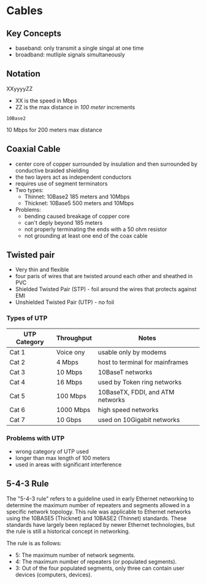 # Cables

## Key Concepts
- baseband: only transmit a single singal at one time
- broadband: mutliple signals simultaneously

## Notation
XXyyyyZZ
- XX is the speed in Mbps
- ZZ is the max distance in _100 meter_ increments

```
10Base2
```
10 Mbps for 200 meters max distance

## Coaxial Cable
- center core of copper surrounded by insulation and then surrounded by conductive braided shielding
- the two layers act as independent conductors
- requires use of segment terminators
- Two types:
  - Thinnet: 10Base2 185 meters and 10Mbps
  - Thicknet: 10Base5 500 meters and 10Mbps
- Problems:
  - bending caused breakage of copper core
  - can't deply beyond 185 meters
  - not properly terminating the ends with a 50 ohm resistor
  - not grounding at least one end of the coax cable
 
## Twisted pair
- Very thin and flexible
- four  paris of wires that are twisted around each other and sheathed in PVC
- Shielded Twisted Pair (STP) - foil around the wires that protects against EMI
- Unshielded Twisted Pair (UTP) - no foil

### Types of UTP
| UTP Category | Throughput | Notes |
|----|----|----|
|Cat 1|Voice ony|usable only by modems |
|Cat 2|4 Mbps|host to terminal for mainframes |
|Cat 3|10 Mbps|10BaseT networks |
|Cat 4|16 Mbps |used by Token ring networks |
|Cat 5|100 Mbps |10BaseTX, FDDI, and ATM networks |
|Cat 6|1000 Mbps |high speed networks |
|Cat 7|10 Gbps |used on 10Gigabit networks |

### Problems with UTP
- wrong category of UTP used
- longer than max length of 100 meters
- used in areas with significant interference


## 5-4-3 Rule
The "5-4-3 rule" refers to a guideline used in early Ethernet networking to determine the maximum number 
of repeaters and segments allowed in a specific network topology. This rule was applicable to Ethernet 
networks using the 10BASE5 (Thicknet) and 10BASE2 (Thinnet) standards. These standards have largely 
been replaced by newer Ethernet technologies, but the rule is still a historical concept in networking.

The rule is as follows:

- 5: The maximum number of network segments.
- 4: The maximum number of repeaters (or populated segments).
- 3: Out of the four populated segments, only three can contain user devices (computers, devices).
